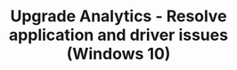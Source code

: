 ﻿---
title: Upgrade Analytics - Resolve application and driver issues (Windows 10)
redirect_url: upgrade-readiness-resolve-issues.md
---

